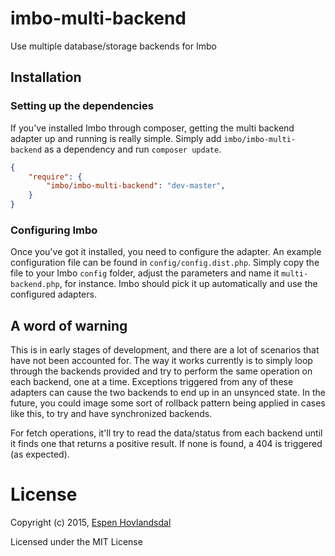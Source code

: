 # imbo-multi-backend

Use multiple database/storage backends for Imbo

## Installation

### Setting up the dependencies

If you've installed Imbo through composer, getting the multi backend adapter up and running is really simple. Simply add `imbo/imbo-multi-backend` as a dependency and run `composer update`.

```json
{
    "require": {
        "imbo/imbo-multi-backend": "dev-master",
    }
}
```

### Configuring Imbo

Once you've got it installed, you need to configure the adapter. An example configuration file can be found in `config/config.dist.php`. Simply copy the file to your Imbo `config` folder, adjust the parameters and name it `multi-backend.php`, for instance. Imbo should pick it up automatically and use the configured adapters.

## A word of warning

This is in early stages of development, and there are a lot of scenarios that have not been accounted for. The way it works currently is to simply loop through the backends provided and try to perform the same operation on each backend, one at a time. Exceptions triggered from any of these adapters can cause the two backends to end up in an unsynced state. In the future, you could image some sort of rollback pattern being applied in cases like this, to try and have synchronized backends.

For fetch operations, it'll try to read the data/status from each backend until it finds one that returns a positive result. If none is found, a 404 is triggered (as expected).

# License

Copyright (c) 2015, [Espen Hovlandsdal](mailto:espen@hovlandsdal.com)

Licensed under the MIT License

